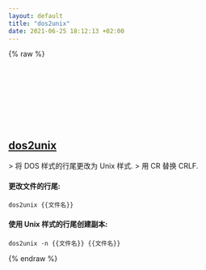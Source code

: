 ```yaml
---
layout: default
title: "dos2unix"
date: 2021-06-25 18:12:13 +02:00
---
```

{% raw %}
<h2 id="dos2unix">
  <a href="/zh/linux/dos2unix.html">dos2unix</a> <a href="#dos2unix"><svg class="icon">
    <use href="/assets/images/unicode_sprite.svg#link" />
  </svg></a>
</h2>
> 将 DOS 样式的行尾更改为 Unix 样式.
> 用 CR 替换 CRLF.

#### 更改文件的行尾:
```shell
dos2unix {{文件名}}
```
#### 使用 Unix 样式的行尾创建副本:
```shell
dos2unix -n {{文件名}} {{文件名}}
```
{% endraw %}
